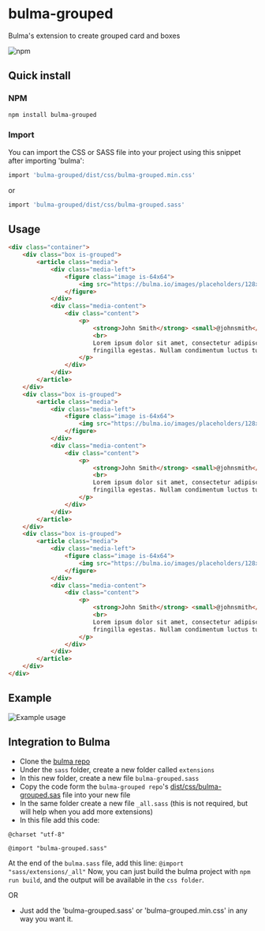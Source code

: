 # bulma-grouped
Bulma's extension to create grouped card and boxes

![npm](https://img.shields.io/npm/v/bulma-grouped)

## Quick install
### NPM

```sh
npm install bulma-grouped
```
### Import
You can import the CSS or SASS file into your project using this snippet after importing 'bulma':
```sh
import 'bulma-grouped/dist/css/bulma-grouped.min.css'
```
or
```sh
import 'bulma-grouped/dist/css/bulma-grouped.sass'
```

Usage
---
```html
<div class="container">
    <div class="box is-grouped">
        <article class="media">
            <div class="media-left">
                <figure class="image is-64x64">
                    <img src="https://bulma.io/images/placeholders/128x128.png" alt="Image">
                </figure>
            </div>
            <div class="media-content">
                <div class="content">
                    <p>
                        <strong>John Smith</strong> <small>@johnsmith</small> <small>31m</small>
                        <br>
                        Lorem ipsum dolor sit amet, consectetur adipiscing elit. Aenean efficitur sit amet massa
                        fringilla egestas. Nullam condimentum luctus turpis.
                    </p>
                </div>
            </div>
        </article>
    </div>
    <div class="box is-grouped">
        <article class="media">
            <div class="media-left">
                <figure class="image is-64x64">
                    <img src="https://bulma.io/images/placeholders/128x128.png" alt="Image">
                </figure>
            </div>
            <div class="media-content">
                <div class="content">
                    <p>
                        <strong>John Smith</strong> <small>@johnsmith</small> <small>31m</small>
                        <br>
                        Lorem ipsum dolor sit amet, consectetur adipiscing elit. Aenean efficitur sit amet massa
                        fringilla egestas. Nullam condimentum luctus turpis.
                    </p>
                </div>
            </div>
        </article>
    </div>
    <div class="box is-grouped">
        <article class="media">
            <div class="media-left">
                <figure class="image is-64x64">
                    <img src="https://bulma.io/images/placeholders/128x128.png" alt="Image">
                </figure>
            </div>
            <div class="media-content">
                <div class="content">
                    <p>
                        <strong>John Smith</strong> <small>@johnsmith</small> <small>31m</small>
                        <br>
                        Lorem ipsum dolor sit amet, consectetur adipiscing elit. Aenean efficitur sit amet massa
                        fringilla egestas. Nullam condimentum luctus turpis.
                    </p>
                </div>
            </div>
        </article>
    </div>
</div>
```

Example
---
![Example usage](https://alakise.com/github/bulma-grouped.png)

Integration to Bulma
---
- Clone the [bulma repo](https://github.com/jgthms/bulma)
- Under the `sass` folder, create a new folder called `extensions`
- In this new folder, create a new file `bulma-grouped.sass`
- Copy the code form the `bulma-grouped repo`'s [dist/css/bulma-grouped.sas](https://github.com/alakise/bulma-grouped/blob/master/dist/css/bulma-grouped.sass) file into your new file
- In the same folder create a new file `_all.sass` (this is not required, but will help when you add more extensions)
- In this file add this code:
```
@charset "utf-8"

@import "bulma-grouped.sass"
```
At the end of the `bulma.sass` file, add this line: `@import "sass/extensions/_all"`
Now, you can just build the bulma project with `npm run build`, and the output will be available in the `css folder`.

OR

- Just add the 'bulma-grouped.sass' or 'bulma-grouped.min.css' in any way you want it.

